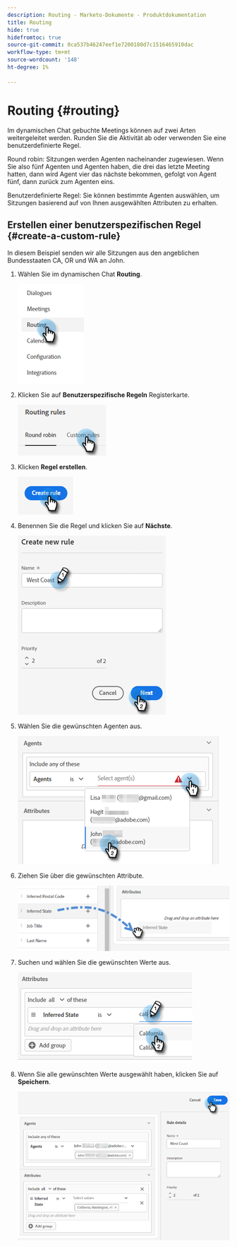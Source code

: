 ```yaml
---
description: Routing - Marketo-Dokumente - Produktdokumentation
title: Routing
hide: true
hidefromtoc: true
source-git-commit: 0ca537b46247eef1e7200180d7c1516465910dac
workflow-type: tm+mt
source-wordcount: '148'
ht-degree: 1%

---
```


# Routing {#routing}

Im dynamischen Chat gebuchte Meetings können auf zwei Arten weitergeleitet werden. Runden Sie die Aktivität ab oder verwenden Sie eine benutzerdefinierte Regel.

Round robin: Sitzungen werden Agenten nacheinander zugewiesen. Wenn Sie also fünf Agenten und Agenten haben, die drei das letzte Meeting hatten, dann wird Agent vier das nächste bekommen, gefolgt von Agent fünf, dann zurück zum Agenten eins.

Benutzerdefinierte Regel: Sie können bestimmte Agenten auswählen, um Sitzungen basierend auf von Ihnen ausgewählten Attributen zu erhalten.

## Erstellen einer benutzerspezifischen Regel {#create-a-custom-rule}

In diesem Beispiel senden wir alle Sitzungen aus den angeblichen Bundesstaaten CA, OR und WA an John.

1. Wählen Sie im dynamischen Chat **Routing**.

   ![](assets/routing-1.png)

1. Klicken Sie auf **Benutzerspezifische Regeln** Registerkarte.

   ![](assets/routing-2.png)

1. Klicken **Regel erstellen**.

   ![](assets/routing-3.png)

1. Benennen Sie die Regel und klicken Sie auf **Nächste**.

   ![](assets/routing-4.png)

1. Wählen Sie die gewünschten Agenten aus.

   ![](assets/routing-5.png)

1. Ziehen Sie über die gewünschten Attribute.

   ![](assets/routing-6.png)

1. Suchen und wählen Sie die gewünschten Werte aus.

   ![](assets/routing-7.png)

1. Wenn Sie alle gewünschten Werte ausgewählt haben, klicken Sie auf **Speichern**.

   ![](assets/routing-8.png)
